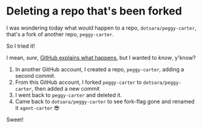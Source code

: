 # Deleting a repo that's been forked

I was wondering today what would happen to a repo, `dotsara/peggy-carter`, that's a fork of another repo, `peggy-carter`.

So I tried it!

I mean, _sure_, [GitHub explains what happens](https://help.github.com/articles/what-happens-to-forks-when-a-repository-is-deleted-or-changes-visibility/), but I wanted to _know_, y'know?

1. In another GitHub account, I created a repo, `peggy-carter`, adding a second commit.
2. From this GitHub account, I forked `peggy-carter` to `dotsara/peggy-carter`, then added a new commit
3. I went back to `peggy-carter` and deleted it.
4. Came back to `dotsara/peggy-carter` to see fork-flag gone and renamed it `agent-carter` :sunglasses:

Sweet!
